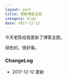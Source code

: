```yaml
---
layout: post
title: 更新博客主题
category: blog
date: 2017-12-12
---
```


今天老陈给我更新了博客主题。

绿色的，很好看。

### ChangeLog

- 2017-12-12 更新